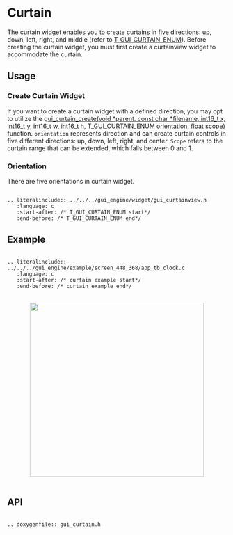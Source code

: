 # Curtain

The curtain widget enables you to create curtains in five directions: up, down, left, right, and middle (refer to [T_GUI_CURTAIN_ENUM](#T_GUI_CURTAIN_ENUM)). Before creating the curtain widget, you must first create a curtainview widget to accommodate the curtain.

## Usage

### Create Curtain Widget

If you want to create a curtain widget with a defined direction, you may opt to utilize the [gui_curtain_create(void *parent, const char *filename, int16_t x, int16_t y, int16_t w, int16_t h, T_GUI_CURTAIN_ENUM orientation, float scope)](#gui_curtain_create) function.
`orientation` represents direction and can create curtain controls in five different directions: up, down, left, right, and center.
`Scope` refers to the curtain range that can be extended, which falls between 0 and 1.

<span id = "T_GUI_CURTAIN_ENUM">

### Orientation

</span>

There are five orientations in curtain widget.

```eval_rst

.. literalinclude:: ../../../gui_engine/widget/gui_curtainview.h
   :language: c
   :start-after: /* T_GUI_CURTAIN_ENUM start*/
   :end-before: /* T_GUI_CURTAIN_ENUM end*/

```

## Example

```eval_rst

.. literalinclude:: ../../../gui_engine/example/screen_448_368/app_tb_clock.c
   :language: c
   :start-after: /* curtain example start*/
   :end-before: /* curtain example end*/

```
<br>
<div style="text-align: center"><img src="https://foruda.gitee.com/images/1699869962427925475/4a382788_10641540.png" width = "400" /></div>
<br>

<span id="gui_curtain_create">

## API

</span>

```eval_rst

.. doxygenfile:: gui_curtain.h

```